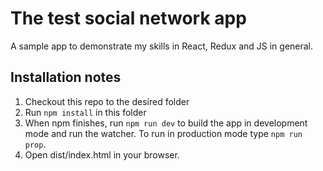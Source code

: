 # The test social network app

A sample app to demonstrate my skills in React, Redux and JS in general.

## Installation notes

1. Checkout this repo to the desired folder
2. Run `npm install` in this folder
3. When npm finishes, run `npm run dev` to build the app in development mode and run the watcher. To run in production mode type `npm run prop`.
4. Open dist/index.html in your browser.